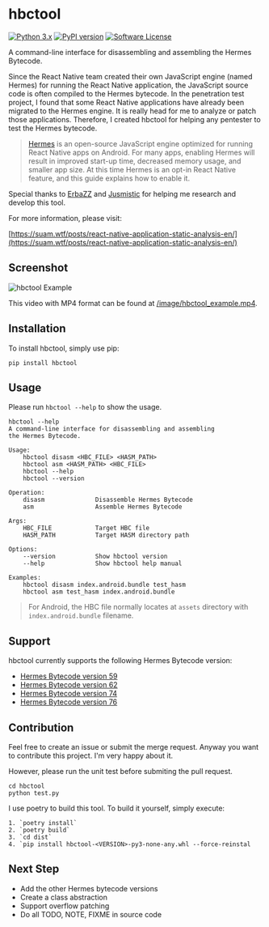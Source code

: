 # hbctool 

[![Python 3.x](https://img.shields.io/badge/python-3.x-yellow.svg)](https://python.org) [![PyPI version](https://badge.fury.io/py/hbctool.svg)](https://badge.fury.io/py/hbctool) [![Software License](https://img.shields.io/badge/license-MIT-brightgreen.svg)](/LICENSE)

A command-line interface for disassembling and assembling the Hermes Bytecode.

Since the React Native team created their own JavaScript engine (named Hermes) for running the React Native application, the JavaScript source code is often compiled to the Hermes bytecode. In the penetration test project, I found that some React Native applications have already been migrated to the Hermes engine. It is really head for me to analyze or patch those applications. Therefore, I created hbctool for helping any pentester to test the Hermes bytecode.

> [Hermes](https://hermesengine.dev/) is an open-source JavaScript engine optimized for running React Native apps on Android. For many apps, enabling Hermes will result in improved start-up time, decreased memory usage, and smaller app size. At this time Hermes is an opt-in React Native feature, and this guide explains how to enable it.

Special thanks to [ErbaZZ](https://github.com/ErbaZZ) and [Jusmistic](https://github.com/Jusmistic) for helping me research and develop this tool.

For more information, please visit:

[https://suam.wtf/posts/react-native-application-static-analysis-en/](https://suam.wtf/posts/react-native-application-static-analysis-en/)

## Screenshot

![hbctool Example](/image/hbctool_example.gif)

This video with MP4 format can be found at [/image/hbctool_example.mp4](/image/hbctool_example.mp4).

## Installation

To install hbctool, simply use pip:

```
pip install hbctool
```

## Usage

Please run `hbctool --help` to show the usage.

```
hbctool --help   
A command-line interface for disassembling and assembling
the Hermes Bytecode.

Usage:
    hbctool disasm <HBC_FILE> <HASM_PATH>
    hbctool asm <HASM_PATH> <HBC_FILE>
    hbctool --help
    hbctool --version

Operation:
    disasm              Disassemble Hermes Bytecode
    asm                 Assemble Hermes Bytecode

Args:
    HBC_FILE            Target HBC file
    HASM_PATH           Target HASM directory path

Options:
    --version           Show hbctool version
    --help              Show hbctool help manual

Examples:
    hbctool disasm index.android.bundle test_hasm
    hbctool asm test_hasm index.android.bundle
```

> For Android, the HBC file normally locates at `assets` directory with `index.android.bundle` filename.

## Support

hbctool currently supports the following Hermes Bytecode version:

- [Hermes Bytecode version 59](/hbctool/hbc/hbc59/)
- [Hermes Bytecode version 62](/hbctool/hbc/hbc62/)
- [Hermes Bytecode version 74](/hbctool/hbc/hbc74/)
- [Hermes Bytecode version 76](/hbctool/hbc/hbc76/)

## Contribution

Feel free to create an issue or submit the merge request. Anyway you want to contribute this project. I'm very happy about it.

However, please run the unit test before submiting the pull request.

```
cd hbctool
python test.py
```

I use poetry to build this tool. To build it yourself, simply execute:

```
1. `poetry install`
2. `poetry build`
3. `cd dist`
4. `pip install hbctool-<VERSION>-py3-none-any.whl --force-reinstal

```

## Next Step

- Add the other Hermes bytecode versions
- Create a class abstraction
- Support overflow patching
- Do all TODO, NOTE, FIXME in source code
